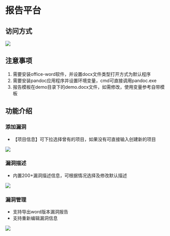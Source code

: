 # 报告平台

## 访问方式

![](image_JBJwimnNvh.png)

## 注意事项

1.  需要安装office-word软件，并设置docx文件类型打开方式为默认程序
2.  需要安装pandoc应用程序并设置环境变量，cmd可直接调用pandoc.exe
3.  报告模板在demo目录下的demo.docx文件，如需修改，使用变量参考自带模板
## 功能介绍
### 添加漏洞

-   【项目信息】可下拉选择曾有的项目，如果没有可直接输入创建新的项目

![](image_hJdi89A1LZ.png)

### 漏洞描述

-   内置200+漏洞描述信息，可根据情况选择及修改默认描述

![](image_kf1EcQhRTT.png)

### 漏洞管理

-   支持导出word版本漏洞报告
-   支持重新编辑漏洞信息

![](image_S9BI4haTME.png)

